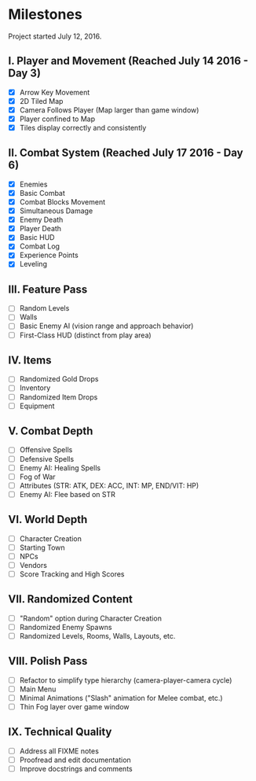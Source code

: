 # Milestones

Project started July 12, 2016.

## I. Player and Movement (Reached July 14 2016 - Day 3)

- [x] Arrow Key Movement
- [x] 2D Tiled Map
- [x] Camera Follows Player (Map larger than game window)
- [x] Player confined to Map
- [x] Tiles display correctly and consistently

## II. Combat System (Reached July 17 2016 - Day 6)

- [x] Enemies
- [x] Basic Combat
- [x] Combat Blocks Movement
- [x] Simultaneous Damage
- [x] Enemy Death
- [x] Player Death
- [x] Basic HUD
- [x] Combat Log
- [x] Experience Points
- [x] Leveling

## III. Feature Pass

- [ ] Random Levels
- [ ] Walls
- [ ] Basic Enemy AI (vision range and approach behavior)
- [ ] First-Class HUD (distinct from play area)

## IV. Items

- [ ] Randomized Gold Drops
- [ ] Inventory
- [ ] Randomized Item Drops
- [ ] Equipment

## V. Combat Depth

- [ ] Offensive Spells
- [ ] Defensive Spells
- [ ] Enemy AI: Healing Spells
- [ ] Fog of War
- [ ] Attributes (STR: ATK, DEX: ACC, INT: MP, END/VIT: HP)
- [ ] Enemy AI: Flee based on STR

## VI. World Depth

- [ ] Character Creation
- [ ] Starting Town
- [ ] NPCs
- [ ] Vendors
- [ ] Score Tracking and High Scores

## VII. Randomized Content

- [ ] "Random" option during Character Creation
- [ ] Randomized Enemy Spawns
- [ ] Randomized Levels, Rooms, Walls, Layouts, etc.

## VIII. Polish Pass

- [ ] Refactor to simplify type hierarchy (camera-player-camera cycle)
- [ ] Main Menu
- [ ] Minimal Animations ("Slash" animation for Melee combat, etc.)
- [ ] Thin Fog layer over game window

## IX. Technical Quality

- [ ] Address all FIXME notes
- [ ] Proofread and edit documentation
- [ ] Improve docstrings and comments
